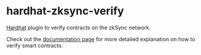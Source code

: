 # hardhat-zksync-verify

[Hardhat](https://hardhat.org/) plugin to verify contracts on the zkSync network.

Check out the [documentation page](https://v2-docs.zksync.io/dev/developer-guides/contracts/contract-verification.html) for more detailed explanation on how to verify smart contracts.